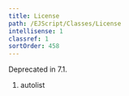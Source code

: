```yaml
---
title: License
path: /EJScript/Classes/License
intellisense: 1
classref: 1
sortOrder: 458
---
```



Deprecated in 7.1.




1. autolist

